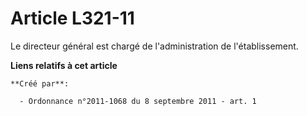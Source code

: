 # Article L321-11

Le directeur général est chargé de l'administration de l'établissement.

**Liens relatifs à cet article**

	**Créé par**:

	  - Ordonnance n°2011-1068 du 8 septembre 2011 - art. 1
